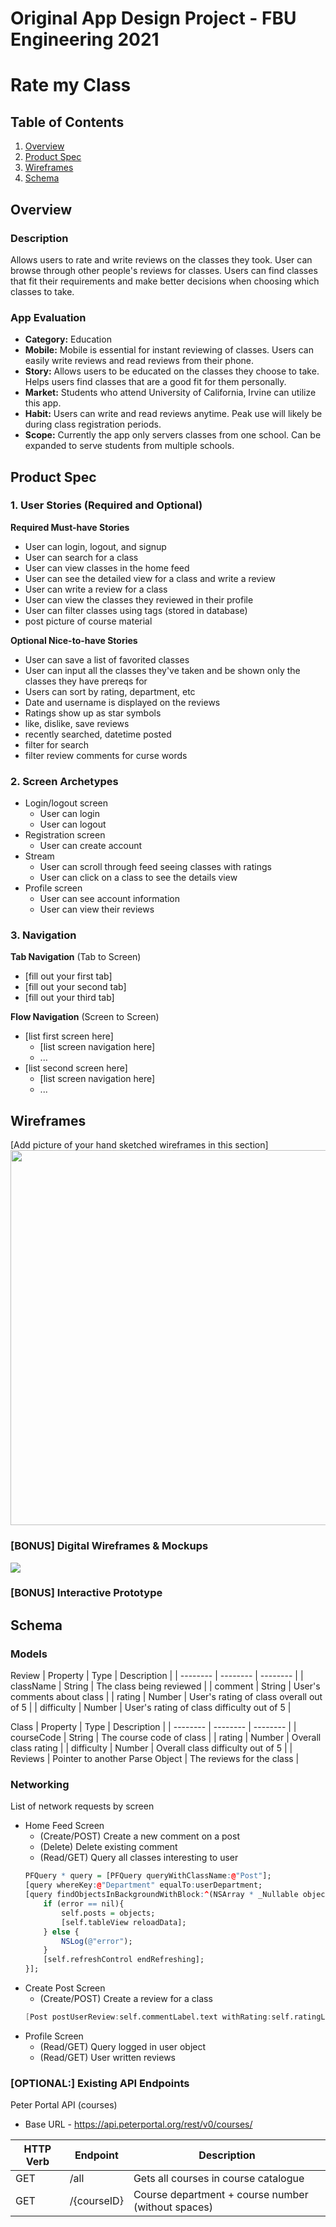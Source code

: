 Original App Design Project - FBU Engineering 2021
===

# Rate my Class

## Table of Contents
1. [Overview](#Overview)
1. [Product Spec](#Product-Spec)
1. [Wireframes](#Wireframes)
2. [Schema](#Schema)

## Overview
### Description
Allows users to rate and write reviews on the classes they took. User can browse through other people's reviews for classes. Users can find classes that fit their requirements and make better decisions when choosing which classes to take. 

### App Evaluation
- **Category:** Education
- **Mobile:** Mobile is essential for instant reviewing of classes. Users can easily write reviews and read reviews from their phone. 
- **Story:** Allows users to be educated on the classes they choose to take. Helps users find classes that are a good fit for them personally.
- **Market:** Students who attend University of California, Irvine can utilize this app.
- **Habit:** Users can write and read reviews anytime. Peak use will likely be during class registration periods. 
- **Scope:** Currently the app only servers classes from one school. Can be expanded to serve students from multiple schools. 

## Product Spec

### 1. User Stories (Required and Optional)

**Required Must-have Stories**

* User can login, logout, and signup
* User can search for a class
* User can view classes in the home feed
* User can see the detailed view for a class and write a review
* User can write a review for a class
* User can view the classes they reviewed in their profile
* User can filter classes using tags (stored in database)
* post picture of course material

**Optional Nice-to-have Stories**

* User can save a list of favorited classes
* User can input all the classes they've taken and be shown only the classes they have prereqs for
* Users can sort by rating, department, etc 
* Date and username is displayed on the reviews
* Ratings show up as star symbols
* like, dislike, save reviews
* recently searched, datetime posted
* filter for search
* filter review comments for curse words

### 2. Screen Archetypes

* Login/logout screen
   * User can login
   * User can logout
* Registration screen
   * User can create account
* Stream
   * User can scroll through feed seeing classes with ratings
   * User can click on a class to see the details view
* Profile screen
   * User can see account information 
   * User can view their reviews

### 3. Navigation

**Tab Navigation** (Tab to Screen)

* [fill out your first tab]
* [fill out your second tab]
* [fill out your third tab]

**Flow Navigation** (Screen to Screen)

* [list first screen here]
   * [list screen navigation here]
   * ...
* [list second screen here]
   * [list screen navigation here]
   * ...

## Wireframes
[Add picture of your hand sketched wireframes in this section]
<img src="YOUR_WIREFRAME_IMAGE_URL" width=600>

### [BONUS] Digital Wireframes & Mockups
![](https://i.imgur.com/AJaMZ7J.png)

### [BONUS] Interactive Prototype

## Schema 
### Models
Review
|  Property | Type | Description |
| -------- | -------- | -------- |
| className   | String     | The class being reviewed  |
| comment    | String     | User's comments about class  |
| rating | Number | User's rating of class overall out of 5 |
| difficulty | Number | User's rating of class difficulty out of 5 |

Class
|  Property | Type | Description |
| -------- | -------- | -------- |
| courseCode   | String     | The course code of class  |
| rating   | Number     | Overall class rating |
| difficulty | Number | Overall class difficulty out of 5 |
| Reviews | Pointer to another Parse Object | The reviews for the class |


### Networking
List of network requests by screen
- Home Feed Screen
    - (Create/POST) Create a new comment on a post
    - (Delete) Delete existing comment
    - (Read/GET) Query all classes interesting to user
    ```q
    PFQuery * query = [PFQuery queryWithClassName:@"Post"];
    [query whereKey:@"Department" equalTo:userDepartment;
    [query findObjectsInBackgroundWithBlock:^(NSArray * _Nullable objects, NSError * _Nullable error) {
        if (error == nil){
            self.posts = objects;
            [self.tableView reloadData];
        } else {
            NSLog(@"error");
        }
        [self.refreshControl endRefreshing];
    }];
    

- Create Post Screen
    - (Create/POST) Create a review for a class
    ```d
    [Post postUserReview:self.commentLabel.text withRating:self.ratingLabel.text withCompletion:^(BOOL succeeded, NSError * _Nullable error){}
 - Profile Screen
    - (Read/GET) Query logged in user object
    - (Read/GET) User written reviews

### [OPTIONAL:] Existing API Endpoints

Peter Portal API (courses)
- Base URL - https://api.peterportal.org/rest/v0/courses/

|  HTTP Verb | Endpoint | Description |
| -------- | -------- | -------- |
| GET   | /all     | Gets all courses in course catalogue  |
| GET | /{courseID} | Course department + course number (without spaces) |
